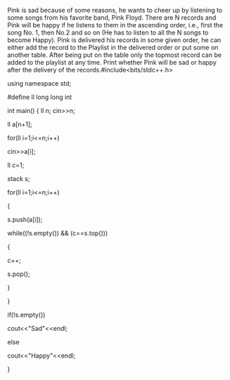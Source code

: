 Pink is sad because of some reasons, he wants to cheer up by listening to some songs
from his favorite band, Pink Floyd.
There are N records and Pink will be happy if he listens to them in the ascending
order, i.e., first the song No. 1, then No.2 and so on (He has to listen to all the N songs
to become Happy).
Pink is delivered his records in some given order, he can either add the record to the
Playlist in the delivered order or put some on another table. After being put on the
table only the topmost record can be added to the playlist at any time.
Print whether Pink will be sad or happy after the delivery of the records.#include<bits/stdc++.h>

using namespace std;

#define ll long long int

int main()
{
ll n;
cin>>n;

ll a[n+1];

for(ll i=1;i<=n;i++)

cin>>a[i];

ll c=1;

stack<ll> s;

for(ll i=1;i<=n;i++)

{

s.push(a[i]);

while((!s.empty()) && (c==s.top()))

{

c++;

s.pop();

}

}

if(!s.empty())

cout<<"Sad"<<endl;

else

cout<<"Happy"<<endl;

}

